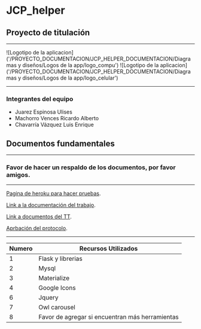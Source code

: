 # JCP_helper
## Proyecto de titulación
***

![Logotipo de la aplicacion]('/PROYECTO_DOCUMENTACION/JCP_HELPER_DOCUMENTACION/Diagramas y diseños/Logos de la app/logo_compu')
![Logotipo de la aplicacion]('/PROYECTO_DOCUMENTACION/JCP_HELPER_DOCUMENTACION/Diagramas y diseños/Logos de la app/logo_celular')

***
### Integrantes del equipo
* Juarez Espinosa Ulises
* Machorro Vences Ricardo Alberto
* Chavarría Vázquez Luis Enrique

## Documentos fundamentales
***
### Favor de hacer un respaldo de los documentos, por favor amigos.

***
[Pagina de heroku para hacer pruebas](https://jcphelperdos.herokuapp.com/).

[Link a la documentación del trabajo](https://docs.google.com/document/d/1oxEhEVl6O1erCn2nud5_2VKQUbxIlUUT/edit).

[Link a documentos del TT](https://drive.google.com/drive/folders/1xM7VRvivOMT78cPrdiXmzwETw2PiQeVK).

[Aprbación del protocolo](https://drive.google.com/file/d/1TtiE5vmOUr62eWuJAX9T_ZUzeF34hmzr/view?usp=sharing).

***
Numero | Recursos Utilizados
 ------------ | ------------- 
1 | Flask y librerias
2 | Mysql
3 | Materialize
4 | Google Icons
6 | Jquery
7 | Owl carousel
8 | Favor de agregar si encuentran más herramientas





